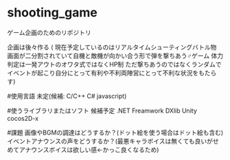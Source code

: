 # shooting_game
ゲーム企画のためのリポジトリ

企画は後々作る
( 現在予定しているのはリアルタイムシューティングバトル物
画面が二分割されていて自機と敵機が向かい合う形で弾を撃ちあう♂ゲーム
体力判定は一発アウトのオワタ式ではなくHP制
ただ撃ちあうのではなくランダムでイベントが起こり自分にとって有利や不利両陣営にとって不利な状況をもたらす)

#使用言語
未定(候補: C/C++ C# javascript)

#使うライブラリまたはソフト
候補予定
.NET Freamwork
DXlib
Unity
cocos2D-x


#課題
画像やBGMの調達はどうするか？(ドット絵を使う場合はドット絵も含む)
イベントアナウンスの声をどうするか？(最悪キャラボイスは無くても良いがせめてアナウンスボイスは欲しい感←かっこ良くなるため)
